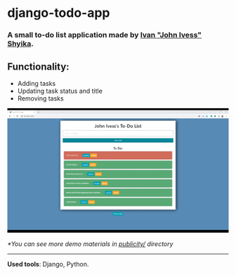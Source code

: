 # django-todo-app
### A small to-do list application made by [Ivan "John Ivess" Shyika](https://www.youtube.com/c/JohnIvess).

## Functionality:
- Adding tasks
- Updating task status and title
- Removing tasks

![Demo GIF](publicity/demo.gif)

_*You can see more demo materials in [publicity/](publicity/) directory_

---
**Used tools**: Django, Python.
